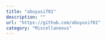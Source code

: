 ```yaml
---
title: "abuyusif01"
description: ""
url: "https://github.com/abuyusif01"
category: "Miscellaneous"
---
```

